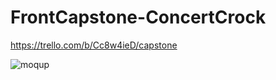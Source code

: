 # FrontCapstone-ConcertCrock

https://trello.com/b/Cc8w4ieD/capstone

![moqup](https://cloud.githubusercontent.com/assets/20300881/22708675/cfbab31e-ed3c-11e6-8cfa-5faa10bcf5cf.jpg)
